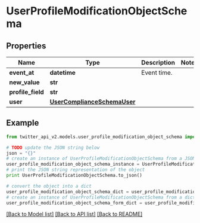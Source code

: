 # UserProfileModificationObjectSchema


## Properties
Name | Type | Description | Notes
------------ | ------------- | ------------- | -------------
**event_at** | **datetime** | Event time. | 
**new_value** | **str** |  | 
**profile_field** | **str** |  | 
**user** | [**UserComplianceSchemaUser**](UserComplianceSchemaUser.md) |  | 

## Example

```python
from twitter_api_v2.models.user_profile_modification_object_schema import UserProfileModificationObjectSchema

# TODO update the JSON string below
json = "{}"
# create an instance of UserProfileModificationObjectSchema from a JSON string
user_profile_modification_object_schema_instance = UserProfileModificationObjectSchema.from_json(json)
# print the JSON string representation of the object
print UserProfileModificationObjectSchema.to_json()

# convert the object into a dict
user_profile_modification_object_schema_dict = user_profile_modification_object_schema_instance.to_dict()
# create an instance of UserProfileModificationObjectSchema from a dict
user_profile_modification_object_schema_form_dict = user_profile_modification_object_schema.from_dict(user_profile_modification_object_schema_dict)
```
[[Back to Model list]](../README.md#documentation-for-models) [[Back to API list]](../README.md#documentation-for-api-endpoints) [[Back to README]](../README.md)


